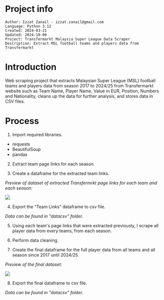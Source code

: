 # Project info
```
Author: Izzat Zanail - izzat.zanail@gmail.com
Language: Python 3.12
Created: 2024-03-21
Updated: 2024-10-06
Project: Transfermarkt Malaysia Super League Data Scraper
Description: Extract MSL football teams and players data from Transfermarkt
```

# Introduction

Web scraping project that extracts Malaysian Super League (MSL) football teams and players data from season 2017 to 2024/25 from Transfermarkt website such as Team Name, Player Name, Value in EUR, Position, Numbers and Nationality, cleans up the data for further analysis, and stores data in CSV files.


# Process

1) Import required libraries.

- requests
- BeautifulSoup
- pandas


2) Extract team page links for each season.


3) Create a dataframe for the extracted team links.

_Preview of dataset of extracted Transfermrkt page links for each team and each season:_

<img src="/img/TeamPagesLink.png">

4) Export the "Team Links" dataframe to csv file.

_Data can be found in "datacsv" folder._

5) Using each team's page links that were extracted previously, I scrape all player data from every teams, from each season.


6) Perform data cleaning.


7) Create the final dataframe for the full player data from all teams and all season since 2017 until 2024/25.

_Preview of the final dataset:_

<img src="/img/FinalDataset.png">

8) Export the final dataframe to csv file.

_Data can be found in "datacsv" folder._



